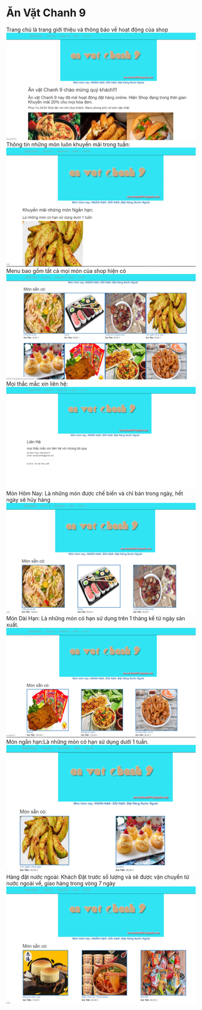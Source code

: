 # Ăn Vặt Chanh 9
Trang chủ là trang giới thiệu và thông báo về hoạt động của shop
<img src="https://raw.githubusercontent.com/nguyenthilyctt11cd3a/WebTM/master/trangchu.PNG" >
<br> Thông tin những món luôn khuyến mãi trong tuần:</br>
<img src="https://raw.githubusercontent.com/nguyenthilyctt11cd3a/WebTM/master/km.PNG">
<br>Menu bao gồm tất cả mọi món của shop hiện có</br>
<img src="https://raw.githubusercontent.com/nguyenthilyctt11cd3a/WebTM/master/menu.PNG" >
<br>Mọi thắc mắc xin liên hệ:</br>
<img src="https://raw.githubusercontent.com/nguyenthilyctt11cd3a/WebTM/master/lienhe.PNG">
<br> Món Hôm Nay: Là những món được chế biến và chỉ bán trong ngày, hết ngày sẽ hủy hàng</br>
<img src="https://raw.githubusercontent.com/nguyenthilyctt11cd3a/WebTM/master/monhomnay.PNG" >
Món Dài Hạn: Là những món có hạn sử dụng trên 1 tháng kể từ ngày sản xuất.
<img src="https://raw.githubusercontent.com/nguyenthilyctt11cd3a/WebTM/master/Daihan.PNG" >
<br>Món ngắn hạn:Là những món có hạn sử dụng dưới 1 tuần. </br>
<img src="https://raw.githubusercontent.com/nguyenthilyctt11cd3a/WebTM/master/NgH.PNG" >
Hàng đặt nước ngoài: Khách Đặt trước số lượng và sẽ được vận chuyển từ nước ngoài về, giao hàng trong vòng 7 ngày
<img src="https://raw.githubusercontent.com/nguyenthilyctt11cd3a/WebTM/master/nuocngoai.PNG" >
